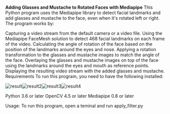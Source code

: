 **Adding Glasses and Mustache to Rotated Faces with Mediapipe**
This Python program uses the Mediapipe library to detect facial landmarks and add glasses and mustache to the face, even when it's rotated left or right. The program works by:

Capturing a video stream from the default camera or a video file.
Using the Mediapipe FaceMesh solution to detect 468 facial landmarks on each frame of the video.
Calculating the angle of rotation of the face based on the position of the landmarks around the eyes and nose.
Applying a rotation transformation to the glasses and mustache images to match the angle of the face.
Overlaying the glasses and mustache images on top of the face using the landmarks around the eyes and mouth as reference points.
Displaying the resulting video stream with the added glasses and mustache.
Requirements
To run this program, you need to have the following installed:

![result](https://user-images.githubusercontent.com/114035408/235405259-18edf1ed-ffe4-4fe7-a3c3-628014028868.jpg)![result2](https://user-images.githubusercontent.com/114035408/235405264-2224fc4f-4819-4d71-b1a7-c4402175337a.jpg)![result3](https://user-images.githubusercontent.com/114035408/235405270-6a914251-20c8-4626-868d-01c6f07e0e57.jpg)![result4](https://user-images.githubusercontent.com/114035408/235405273-a365a7b1-bdba-422d-9590-1b93f18375bd.jpg)


Python 3.6 or later
OpenCV 4.5 or later
Mediapipe 0.8 or later


Usage:
To run this program, open a teminal and run apply_filter.py
